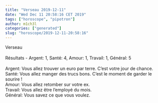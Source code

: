 ```yaml
---
title: "Verseau 2019-12-11"
date: "Wed Dec 11 20:58:16 CET 2019"
tags: ["horoscope", "pipotron"]
author: m1ch3l
categories: ["generated"]
slug: "horoscope/2019-12-11-20:58:16"
---
```


Verseau<br>
<br>
Résultats - Argent: 1, Santé: 4, Amour: 1, Travail: 1, Général: 5<br>
<br>
Argent:  Vous allez trouver un euro par terre. C’est votre jour de chance.<br>
Santé:   Vous allez manger des trucs bons. C’est le moment de garder le sourire !<br>
Amour:   Vous allez retomber sur votre ex. <br>
Travail: Vous allez être l’employé du mois. <br>
Général: Vous savez ce que vous voulez.<br>
